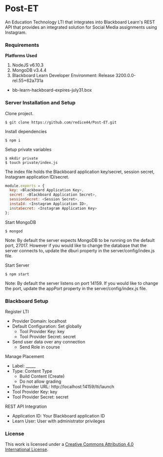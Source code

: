 # Post-ET 

An Education Technology LTI that integrates into Blackboard Learn's REST API that provides an integrated solution for Social Media assignments using Instagram. 

### Requirements

**Platforms Used**

1. NodeJS v6.10.3
2. MongoDB v3.4.4
3. Blackboard Learn Developer Environment: Release 3200.0.0-rel.55+62a731a
  - bb-learn-hackboard-expires-july31.box 

### Server Installation and Setup

Clone project.

```shell
$ git clone https://github.com/redice44/Post-ET.git
```

Install dependencies
```shell
$ npm i
```

Setup private variables
```shell
$ mkdir private
$ touch private/index.js
```

The index file holds the Blackboard application key/secret, session secret, Instagram application ID/secret. 
```Javascript
module.exports = {
  key: <Blackboard Application Key>,
  secret: <Blackboard Application Secret>,
  sessionSecret: <Session Secret>,
  instaId: <Instagram Application ID>,
  instaSecret: <Instagram Application Key>
};

```
Start MongoDB
```shell
$ mongod
```
Note: By default the server expects MongoDB to be running on the default port, 27017. However if you would like to change the database that the server connects to, update the dburi property in the server/config/index.js file. 


Start Server
```shell
$ npm start
```
Note: By default the server listens on port 14159. If you would like to change the port, update the appPort property in the server/config/index.js file.

### Blackboard Setup

Register LTI
- Provider Domain: localhost
- Default Configuration: Set globally
  - Tool Provider Key: key
  - Tool Provider Secret: secret
- Send user data over any connection
  - Send Role in course

Manage Placement
- Label: _____
- Type: Content Type
  - Build Content (Create)
  - Do not allow grading
- Tool Provider URL: http://localhost:14159/lti/launch
- Tool Provider Key: key
- Tool Provider Secret: secret

REST API Integration
- Application ID: Your Blackboard application ID
- Learn User: User with administrator privileges

### License

This work is licensed under a [Creative Commons Attribution 4.0 International License](http://creativecommons.org/licenses/by/4.0/).
